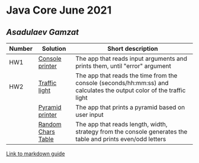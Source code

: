 # Java Core June 2021

## *Asadulaev Gamzat*

| Number | Solution  | Short description
| --- | --- | --- |
| HW1 | [Console printer](https://github.com/NikolaevArtem/Java_Core_June_2021/tree/feature/GamzatAsadulaev/src/main/java/homework_1) | The app that reads input arguments and prints them, until "error" argument |
| HW2 | [Traffic light](https://github.com/NikolaevArtem/Java_Core_June_2021/tree/feature/GamzatAsadulaev/src/main/java/homework_2/homework2_1) | The app that reads the time from the console (seconds/hh:mm:ss) and calculates the output color of the traffic light |
|     | [Pyramid printer](https://github.com/NikolaevArtem/Java_Core_June_2021/tree/feature/GamzatAsadulaev/src/main/java/homework_2/homework2_2) | The app that prints a pyramid based on user input |
|     | [Random Chars Table](https://github.com/NikolaevArtem/Java_Core_June_2021/tree/feature/GamzatAsadulaev/src/main/java/homework_2/homework2_3) | The app that reads length, width, strategy from the console generates the table and prints even/odd letters |

[Link to markdown guide](https://github.com/adam-p/markdown-here/wiki/Markdown-Cheatsheet)
